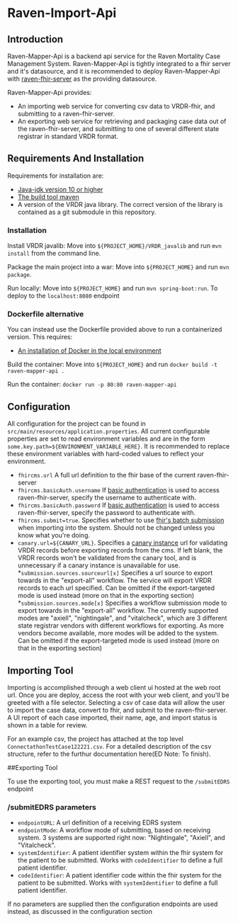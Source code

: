 # Raven-Import-Api

## Introduction

Raven-Mapper-Api is a backend api service for the  Raven Mortality Case Management System. Raven-Mapper-Api is tightly integrated to a fhir server and it's datasource, and it is recommended to deploy Raven-Mapper-Api with [raven-fhir-server](https://github.com/MortalityReporting/raven-fhir-server) as the providing datasource.

Raven-Mapper-Api provides:

* An importing web service for converting csv data to VRDR-fhir, and submitting to a raven-fhir-server.
* An exporting web service for retrieving and packaging case data out of the raven-fhir-server, and submitting to one of several different state registrar in standard VRDR format.

## Requirements And Installation

Requirements for installation are:
* [Java-jdk version 10 or higher](https://www.oracle.com/java/technologies/javase-downloads.html)
* [The build tool maven](http://maven.apache.org/)
* A version of the VRDR java library. The correct version of the library is contained as a git submodule in this repository.

### Installation

Install VRDR javalib: Move into ```${PROJECT_HOME}/VRDR_javalib``` and run ```mvn install``` from the command line.

Package the main project into a war: Move into ```${PROJECT_HOME}``` and run ```mvn package```.

Run locally: Move into ```${PROJECT_HOME}``` and run ```mvn spring-boot:run```. To deploy to the ```localhost:8080``` endpoint

### Dockerfile alternative

You can instead use the Dockerfile provided above to run a containerized version. This requires:

* [An installation of Docker in the local environment](https://www.docker.com/get-started)

Build the container: Move into ```${PROJECT_HOME}``` and run ```docker build -t raven-mapper-api .```

Run the container: ```docker run -p 80:80 raven-mapper-api```

## Configuration

All configuration for the project can be found in ```src/main/resources/application.properties```. All current configurable properties are set to read environment variables and are in the form ```some.key.path=${ENVIRONMENT_VARIABLE_HERE}```. It is recommended to replace these environment variables with hard-coded values to reflect your environment.

* ```fhircms.url``` A full url definition to the fhir base of the current raven-fhir-server
* ```fhircms.basicAuth.username``` If [basic authentication](https://swagger.io/docs/specification/authentication/basic-authentication/) is used to access raven-fhir-server, specify the username to authenticate with.
* ```fhircms.basicAuth.password``` If [basic authentication](https://swagger.io/docs/specification/authentication/basic-authentication/) is used to access raven-fhir-server, specify the password to authenticate with.
* ```fhircms.submit=true```. Specifies whether to use [fhir's batch submission](https://www.hl7.org/fhir/http.html#transaction) when importing into the system. Should not be changed unless you know what you're doing.
* ```canary.url=${CANARY_URL}```. Specifies a [canary instance](https://github.com/nightingaleproject/canary/) url for validating VRDR records before exporting records from the cms. If left blank, the VRDR records won't be validated from the canary tool, and is unnecessary if a canary instance is unavailable for use.
*```submission.sources.sourceurl[x]``` Specifies a url source to export towards in the "export-all" workflow. The service will export VRDR records to each url specified. Can be omitted if the export-targeted mode is used instead (more on that in the exporting section)
*```submission.sources.mode[x]``` Specifies a workflow submission mode to export towards in the "export-all" workflow. The currently supported modes are "axiell", "nightingale", and "vitalcheck", which are 3 different state registrar vendors with different workflows for exporting. As more vendors become available, more modes will be added to the system. Can be omitted if the export-targeted mode is used instead (more on that in the exporting section)

## Importing Tool
Importing is accomplished through a web client ui hosted at the web root url. Once you are deploy, access the root with your web client, and you'll be greeted with a file selector. Selecting a csv of case data will allow the user to import the case data, convert to fhir, and submit to the raven-fhir-server. A UI report of each case imported, their name, age, and import status is shown in a table for review.

For an example csv, the project has attached at the top level ```ConnectathonTestCase122221.csv```. For a detailed description of the csv structure, refer to the furthur documentation here(ED Note: To finish).

##Exporting Tool

To use the exporting tool, you must make a REST request to the ```/submitEDRS``` endpoint
### /submitEDRS parameters

* `endpointURL`: A url definition of a receiving EDRS system
* `endpointMode`: A workflow mode of submitting, based on receiving system. 3 systems are supported right now: "Nightingale", "Axiell", and "Vitalcheck".
* `systemIdentifier`: A patient identifier system within the fhir system for the patient to be submitted. Works with `codeIdentifier` to define a full patient identifier.
* `codeIdentifier`: A patient identifier code within the fhir system for the patient to be submitted. Works with `systemIdentifier` to define a full patient identifier.

If no parameters are supplied then the configuration endpoints are used instead, as discussed in the configuration section
